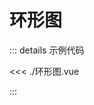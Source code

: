 <!-- <script setup>
import Demo from './环形图.vue'
</script> -->

# 环形图

<!-- 打包的时候报错 `document is not defined`，所以注释了！ -->
<!-- <Demo /> -->

::: details 示例代码

<<< ./环形图.vue

:::